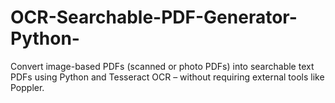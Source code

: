 # OCR-Searchable-PDF-Generator-Python-
Convert image-based PDFs (scanned or photo PDFs) into searchable text PDFs using Python and Tesseract OCR – without requiring external tools like Poppler.
